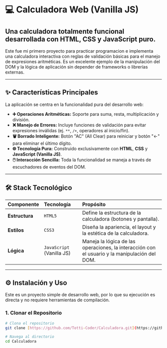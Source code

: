 # 💻 Calculadora Web (Vanilla JS)

## Una calculadora totalmente funcional desarrollada con HTML, CSS y JavaScript puro.

Este fue mi primero proyecto para practicar programacion e implementa una calculadora interactiva con reglas de validación básicas para el manejo de expresiones aritméticas. Es un excelente ejemplo de la manipulación del DOM y la lógica de aplicación sin depender de frameworks o librerías externas.

---

## ✨ Características Principales

La aplicación se centra en la funcionalidad pura del desarrollo web:

* **➕ Operaciones Aritméticas:** Soporte para suma, resta, multiplicación y división.
* **❌ Manejo de Errores:** Incluye funciones de validación para evitar expresiones inválidas (ej. `**`, `/+`, operadores al inicio/fin).
* **🗑️ Borrado Inteligente:** Botón "AC" (All Clear) para reiniciar y botón "←" para eliminar el último dígito.
* **🌐 Tecnología Pura:** Construido exclusivamente con **HTML**, **CSS** y **JavaScript (Vanilla JS)**.
* **🖱️ Interacción Sencilla:** Toda la funcionalidad se maneja a través de escuchadores de eventos del DOM.

---

## 🛠️ Stack Tecnológico

| Componente | Tecnología | Propósito |
| :--- | :--- | :--- |
| **Estructura** | `HTML5` | Define la estructura de la calculadora (botones y pantalla). |
| **Estilos** | `CSS3` | Diseña la apariencia, el layout y la estética de la calculadora. |
| **Lógica** | `JavaScript` (Vanilla JS) | Maneja la lógica de las operaciones, la interacción con el usuario y la manipulación del DOM. |

---

## ⚙️ Instalación y Uso

Este es un proyecto simple de desarrollo web, por lo que su ejecución es directa y no requiere herramientas de compilación.

### 1. Clonar el Repositorio

```bash
# Clona el repositorio
git clone [https://github.com/Totti-Coder/Calculadora.git](https://github.com/Totti-Coder/Calculadora.git)

# Navega al directorio
cd Calculadora
